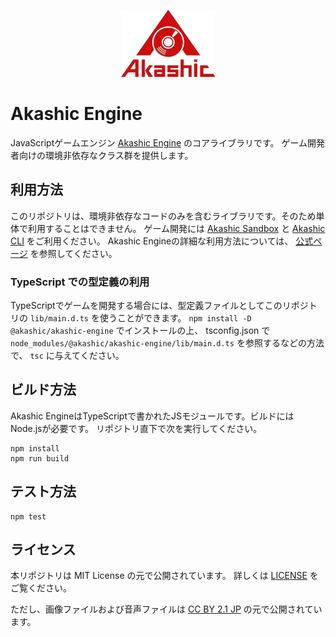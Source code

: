 <p align="center">
<img src="https://raw.githubusercontent.com/akashic-games/akashic-engine/master/img/akashic.png"/>
</p>

# Akashic Engine

JavaScriptゲームエンジン [Akashic Engine](https://akashic-games.github.io/) のコアライブラリです。
ゲーム開発者向けの環境非依存なクラス群を提供します。

## 利用方法

このリポジトリは、環境非依存なコードのみを含むライブラリです。そのため単体で利用することはできません。
ゲーム開発には [Akashic Sandbox](http://github.com/akashic-games/akashic-sandbox) と
[Akashic CLI](http://github.com/akashic-games/akashic-cli) をご利用ください。
Akashic Engineの詳細な利用方法については、 [公式ページ](https://akashic-games.github.io/) を参照してください。

### TypeScript での型定義の利用

TypeScriptでゲームを開発する場合には、型定義ファイルとしてこのリポジトリの `lib/main.d.ts` を使うことができます。
`npm install -D @akashic/akashic-engine` でインストールの上、
tsconfig.json で `node_modules/@akashic/akashic-engine/lib/main.d.ts` を参照するなどの方法で、 `tsc` に与えてください。

## ビルド方法

Akashic EngineはTypeScriptで書かれたJSモジュールです。ビルドにはNode.jsが必要です。
リポジトリ直下で次を実行してください。

```
npm install
npm run build
```

## テスト方法

```
npm test
```

## ライセンス
本リポジトリは MIT License の元で公開されています。
詳しくは [LICENSE](./LICENSE) をご覧ください。

ただし、画像ファイルおよび音声ファイルは
[CC BY 2.1 JP](https://creativecommons.org/licenses/by/2.1/jp/) の元で公開されています。


